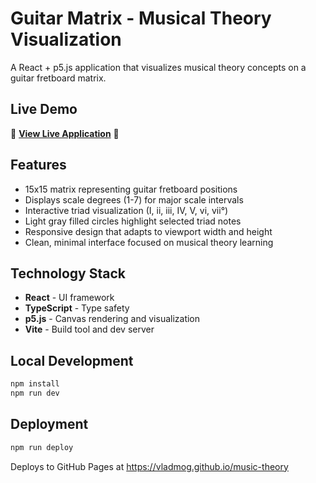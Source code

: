 # Guitar Matrix - Musical Theory Visualization

A React + p5.js application that visualizes musical theory concepts on a guitar fretboard matrix.

## Live Demo

🎸 **[View Live Application](https://vladmog.github.io/music-theory)** 🎸

## Features

- 15x15 matrix representing guitar fretboard positions
- Displays scale degrees (1-7) for major scale intervals
- Interactive triad visualization (I, ii, iii, IV, V, vi, vii°)
- Light gray filled circles highlight selected triad notes
- Responsive design that adapts to viewport width and height
- Clean, minimal interface focused on musical theory learning

## Technology Stack

- **React** - UI framework
- **TypeScript** - Type safety
- **p5.js** - Canvas rendering and visualization
- **Vite** - Build tool and dev server

## Local Development

```bash
npm install
npm run dev
```

## Deployment

```bash
npm run deploy
```

Deploys to GitHub Pages at https://vladmog.github.io/music-theory